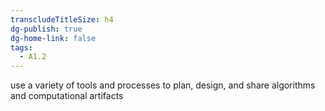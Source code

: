 ```yaml
---
transcludeTitleSize: h4
dg-publish: true
dg-home-link: false
tags:
  - A1.2
---
```

use a variety of tools and processes to plan, design, and share algorithms and computational artifacts